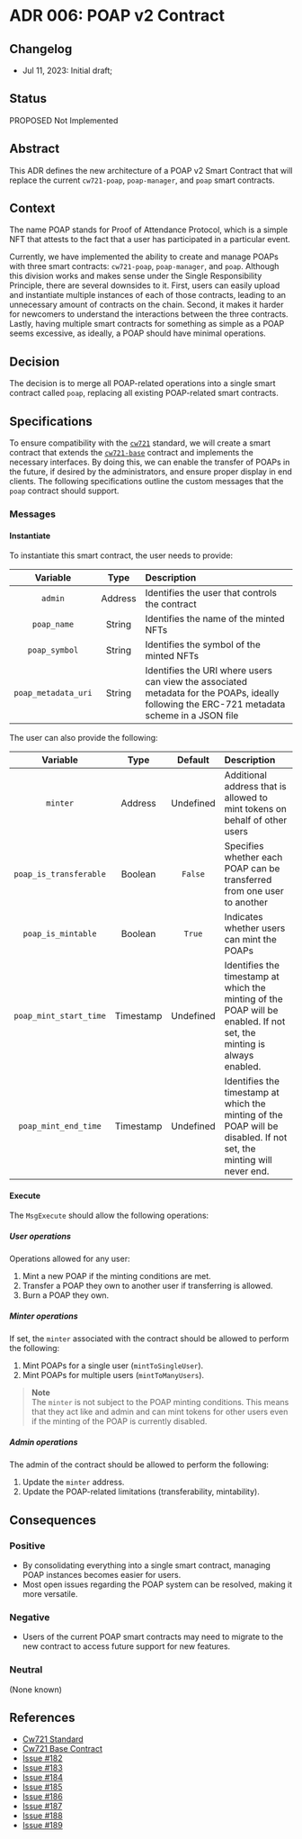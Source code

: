 # ADR 006: POAP v2 Contract

## Changelog

- Jul 11, 2023: Initial draft;

## Status

PROPOSED Not Implemented

## Abstract

This ADR defines the new architecture of a POAP v2 Smart Contract that will replace the
current `cw721-poap`, `poap-manager`, and `poap` smart contracts.

## Context

The name POAP stands for Proof of Attendance Protocol, which is a simple NFT that attests to the fact that a user has
participated in a particular event.

Currently, we have implemented the ability to create and manage POAPs with three smart
contracts: `cw721-poap`, `poap-manager`, and `poap`. Although this division works and makes sense under the Single
Responsibility Principle, there are several downsides to it. First, users can easily upload and instantiate multiple
instances of each of those contracts, leading to an unnecessary amount of contracts on the chain. Second, it makes it
harder for newcomers to understand the interactions between the three contracts. Lastly, having multiple smart contracts
for something as simple as a POAP seems excessive, as ideally, a POAP should have minimal operations.

## Decision

The decision is to merge all POAP-related operations into a single smart contract called `poap`, replacing all existing
POAP-related smart contracts.

## Specifications

To ensure compatibility with the [`cw721`](https://github.com/CosmWasm/cw-nfts/blob/main/packages/cw721) standard, we
will create a smart contract that extends
the [`cw721-base`](https://github.com/CosmWasm/cw-nfts/tree/main/contracts/cw721-base) contract and implements the
necessary interfaces. By doing this, we can enable the transfer of POAPs in the future, if desired by the
administrators, and ensure proper display in end clients. The following specifications outline the custom messages that
the `poap` contract should support.

### Messages

#### Instantiate

To instantiate this smart contract, the user needs to provide:

|      Variable       |  Type   | Description                                                                                                                                 |
|:-------------------:|:-------:|:--------------------------------------------------------------------------------------------------------------------------------------------|
|       `admin`       | Address | Identifies the user that controls the contract                                                                                              |
|     `poap_name`     | String  | Identifies the name of the minted NFTs                                                                                                      |
|    `poap_symbol`    | String  | Identifies the symbol of the minted NFTs                                                                                                    |
| `poap_metadata_uri` | String  | Identifies the URI where users can view the associated metadata for the POAPs, ideally following the ERC-721 metadata scheme in a JSON file |

The user can also provide the following:

|        Variable        |   Type    |  Default  | Description                                                                                                           |
|:----------------------:|:---------:|:---------:|:----------------------------------------------------------------------------------------------------------------------|
|        `minter`        |  Address  | Undefined | Additional address that is allowed to mint tokens on behalf of other users                                            | 
| `poap_is_transferable` |  Boolean  |  `False`  | Specifies whether each POAP can be transferred from one user to another                                               |
|   `poap_is_mintable`   |  Boolean  |  `True`   | Indicates whether users can mint the POAPs                                                                            |
| `poap_mint_start_time` | Timestamp | Undefined | Identifies the timestamp at which the minting of the POAP will be enabled. If not set, the minting is always enabled. |
|  `poap_mint_end_time`  | Timestamp | Undefined | Identifies the timestamp at which the minting of the POAP will be disabled. If not set, the minting will never end.   |

#### Execute

The `MsgExecute` should allow the following operations:

##### User operations

Operations allowed for any user:

1. Mint a new POAP if the minting conditions are met.
2. Transfer a POAP they own to another user if transferring is allowed.
3. Burn a POAP they own.

##### Minter operations

If set, the `minter` associated with the contract should be allowed to perform the following:

1. Mint POAPs for a single user (`mintToSingleUser`).
2. Mint POAPs for multiple users (`mintToManyUsers`).

> **Note**  
> The `minter` is not subject to the POAP minting conditions. This means that they act like and admin and can mint
> tokens for other users even if the minting of the POAP is currently disabled.

##### Admin operations

The admin of the contract should be allowed to perform the following:

1. Update the `minter` address.
2. Update the POAP-related limitations (transferability, mintability).

## Consequences

### Positive

* By consolidating everything into a single smart contract, managing POAP instances becomes easier for users.
* Most open issues regarding the POAP system can be resolved, making it more versatile.

### Negative

* Users of the current POAP smart contracts may need to migrate to the new contract to access future support for new
  features.

### Neutral

(None known)

## References

* [Cw721 Standard](https://github.com/CosmWasm/cw-nfts/blob/main/packages/cw721)
* [Cw721 Base Contract](https://github.com/CosmWasm/cw-nfts/tree/main/contracts/cw721-base)
* [Issue #182](https://github.com/desmos-labs/desmos-contracts/issues/182)
* [Issue #183](https://github.com/desmos-labs/desmos-contracts/issues/183)
* [Issue #184](https://github.com/desmos-labs/desmos-contracts/issues/184)
* [Issue #185](https://github.com/desmos-labs/desmos-contracts/issues/185)
* [Issue #186](https://github.com/desmos-labs/desmos-contracts/issues/186)
* [Issue #187](https://github.com/desmos-labs/desmos-contracts/issues/187)
* [Issue #188](https://github.com/desmos-labs/desmos-contracts/issues/188)
* [Issue #189](https://github.com/desmos-labs/desmos-contracts/issues/189)

